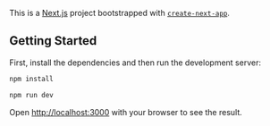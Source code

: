 This is a [Next.js](https://nextjs.org/) project bootstrapped with [`create-next-app`](https://github.com/vercel/next.js/tree/canary/packages/create-next-app).

## Getting Started

First, install the dependencies and then run the development server:

```bash
npm install
```
```bash
npm run dev
```

Open [http://localhost:3000](http://localhost:3000) with your browser to see the result.
